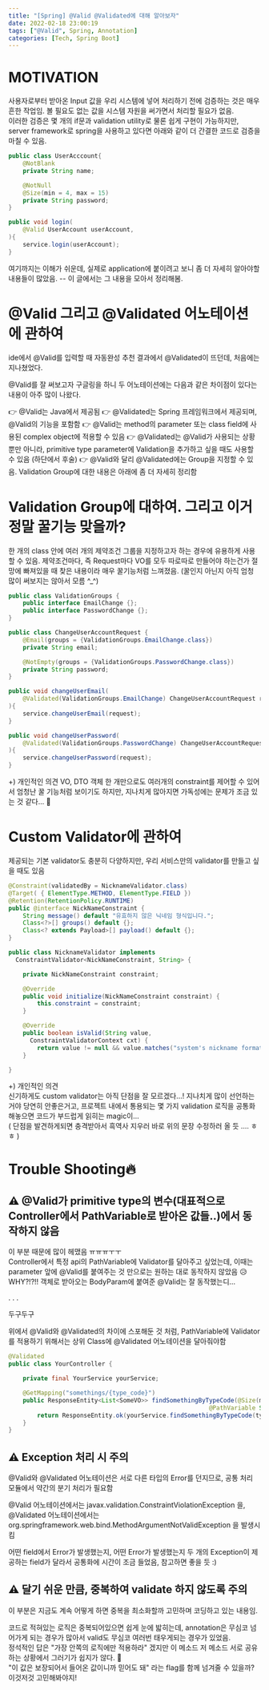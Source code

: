 ```yaml
---
title: "[Spring] @Valid @Validated에 대해 알아보자"
date: 2022-02-18 23:00:19
tags: ["@Valid", Spring, Annotation]
categories: [Tech, Spring Boot]
---
```


# MOTIVATION

사용자로부터 받아온 Input 값을 우리 시스템에 넣어 처리하기 전에 검증하는 것은 매우 흔한 작업임. 볼 필요도 없는 값을 시스템 자원을 써가면서 처리할 필요가 없음.  
이러한 검증은 몇 개의 if문과 validation utility로 물론 쉽게 구현이 가능하지만, server framework로 spring을 사용하고 있다면 아래와 같이 더 간결한 코드로 검증을 마칠 수 있음.

```java
public class UserAcccount{
    @NotBlank
    private String name;

    @NotNull
    @Size(min = 4, max = 15)
    private String password;
}
```

```java
public void login(
    @Valid UserAccount userAccount,
){
    service.login(userAccount);
}
```

여기까지는 이해가 쉬운데, 실제로 application에 붙이려고 보니 좀 더 자세히 알아야할 내용들이 많았음. --
이 글에서는 그 내용을 모아서 정리해봄.

# @Valid 그리고 @Validated 어노테이션에 관하여

ide에서 @Valid를 입력할 때 자동완성 추천 결과에서 @Validated이 뜨던데, 처음에는 지나쳤었다.

@Valid를 잘 써보고자 구글링을 하니 두 어노테이션에는 다음과 같은 차이점이 있다는 내용이 아주 많이 나왔다.

👉 @Valid는 Java에서 제공됨
👉 @Validated는 Spring 프레임워크에서 제공되며, @Valid의 기능을 포함함
👉 @Valid는 method의 parameter 또는 class field에 사용된 complex object에 적용할 수 있음
👉 @Validated는 @Valid가 사용되는 상황 뿐만 아니라, primitive type parameter에 Validation을 추가하고 싶을 때도 사용할 수 있음 (하단에서 후술)
👉 @Valid와 달리 @Validated에는 Group을 지정할 수 있음. Validation Group에 대한 내용은 아래에 좀 더 자세히 정리함

# Validation Group에 대하여. 그리고 이거 정말 꿀기능 맞을까?

한 개의 class 안에 여러 개의 제약조건 그룹을 지정하고자 하는 경우에 유용하게 사용할 수 있음.
제약조건마다, 즉 Request마다 VO를 모두 따로따로 만들어야 하는건가 절망에 빠져있을 때 찾은 내용이라 매우 꿀기능처럼 느껴졌음. (꿀인지 아닌지 아직 엄청 많이 써보지는 않아서 모름 ^\_^)

```java
public class ValidationGroups {
    public interface EmailChange {};
    public interface PasswordChange {};
}
```

```java
public class ChangeUserAccountRequest {
    @Email(groups = {ValidationGroups.EmailChange.class})
    private String email;

    @NotEmpty(groups = {ValidationGroups.PasswordChange.class})
    private String password;
}
```

```java
public void changeUserEmail(
    @Validated(ValidationGroups.EmailChange) ChangeUserAccountRequest request,
){
    service.changeUserEmail(request);
}

public void changeUserPassword(
    @Validated(ValidationGroups.PasswordChange) ChangeUserAccountRequest request,
){
    service.changeUserPassword(request);
}
```

+) 개인적인 의견
VO, DTO 객체 한 개만으로도 여러개의 constraint를 제어할 수 있어서 엄청난 꿀 기능처럼 보이기도 하지만, 지나치게 많아지면 가독성에는 문제가 조금 있는 것 같다... 🤣

# Custom Validator에 관하여

제공되는 기본 validator도 충분히 다양하지만, 우리 서비스만의 validator를 만들고 싶을 때도 있음

```java
@Constraint(validatedBy = NicknameValidator.class)
@Target( { ElementType.METHOD, ElementType.FIELD })
@Retention(RetentionPolicy.RUNTIME)
public @interface NickNameConstraint {
    String message() default "유효하지 않은 닉네임 형식입니다.";
    Class<?>[] groups() default {};
    Class<? extends Payload>[] payload() default {};
}
```

```java
public class NicknameValidator implements
  ConstraintValidator<NickNameConstraint, String> {

    private NickNameConstraint constraint;

    @Override
    public void initialize(NickNameConstraint constraint) {
        this.constraint = constraint;
    }

    @Override
    public boolean isValid(String value,
      ConstraintValidatorContext cxt) {
        return value != null && value.matches("system's nickname format");
    }

}
```

+) 개인적인 의견  
신기하게도 custom validator는 아직 단점을 잘 모르겠다...! 지나치게 많이 선언하는거야 당연히 안좋은거고, 프로젝트 내에서 통용되는 몇 가지 validation 로직을 공통화 해놓으면 코드가 부드럽게 읽히는 magic이...  
( 단점을 발견하게되면 충격받아서 흑역사 지우러 바로 위의 문장 수정하러 올 듯 .... ㅎㅎ )

# Trouble Shooting🔥

## ⚠ @Valid가 primitive type의 변수(대표적으로 Controller에서 PathVariable로 받아온 값들..)에서 동작하지 않음

이 부분 때문에 많이 헤맸음 ㅠㅠㅠㅜㅜ  
Controller에서 특정 api의 PathVariable에 Validator를 달아주고 싶었는데, 이때는 parameter 앞에 @Valid를 붙여주는 것 만으로는 원하는 대로 동작하지 않았음 😥 WHY?!?!!
객체로 받아오는 BodyParam에 붙여준 @Valid는 잘 동작했는디...

.
.
.

두구두구

위에서 @Valid와 @Validated의 차이에 스포해둔 것 처럼, PathVariable에 Validator를 적용하기 위해서는 상위 Class에 @Validated 어노테이션을 달아줘야함

```java
@Validated
public class YourController {

    private final YourService yourService;

    @GetMapping("somethings/{type_code}")
    public ResponseEntity<List<SomeVO>> findSomethingByTypeCode(@Size(min = 4, max = 6)
                                                        @PathVariable String typeCode) {
        return ResponseEntity.ok(yourService.findSomethingByTypeCode(typeCode));
    }
}

```

## ⚠ Exception 처리 시 주의

@Valid와 @Validated 어노테이션은 서로 다른 타입의 Error를 던지므로, 공통 처리 모듈에서 약간의 분기 처리가 필요함

@Valid 어노테이션에서는 javax.validation.ConstraintViolationException 을,  
@Validated 어노테이션에서는 org.springframework.web.bind.MethodArgumentNotValidException 을 발생시킴

어떤 field에서 Error가 발생했는지, 어떤 Error가 발생했는지 두 개의 Exception이 제공하는 field가 달라서 공통화에 시간이 조금 들었음, 참고하면 좋을 듯 :)

## ⚠ 달기 쉬운 만큼, 중복하여 validate 하지 않도록 주의

이 부분은 지금도 계속 어떻게 하면 중복을 최소화할까 고민하며 코딩하고 있는 내용임.

코드로 적혀있는 로직은 중복되어있으면 쉽게 눈에 밟히는데, annotation은 무심코 넘어가게 되는 경우가 많아서 valid도 무심코 여러번 태우게되는 경우가 있었음.  
정석적인 답은 "가장 안쪽의 로직에만 적용하라" 겠지만 이 메소드 저 메소드 서로 공유하는 상황에서 그러기가 쉽지가 않다. 🤣  
"이 값은 보장되어서 들어온 값이니까 믿어도 돼" 라는 flag를 함께 넘겨줄 수 있을까? 이것저것 고민해봐야지!
